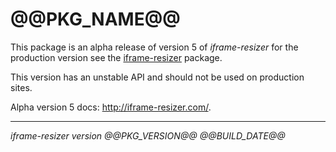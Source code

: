 <img src="https://iframe-resizer.com/logo-full.png" alt="" title="" />

# @@PKG_NAME@@

This package is an alpha release of version 5 of _iframe-resizer_ for the production version see the [iframe-resizer](https://www.npmjs.com/package/iframe-resizer) package.

This version has an unstable API and should not be used on production sites.

Alpha version 5 docs: http://iframe-resizer.com/.

---

_iframe-resizer version @@PKG_VERSION@@ @@BUILD_DATE@@_
